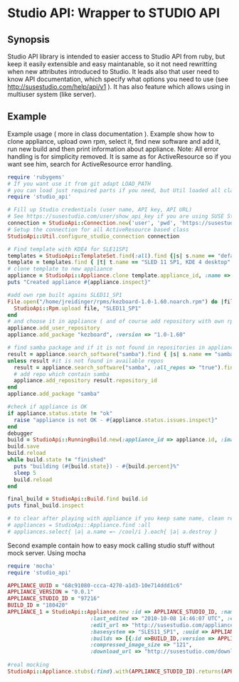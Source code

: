 Studio API: Wrapper to STUDIO API
=================================

Synopsis
--------

Studio API library is intended to easier access to Studio API from ruby,
but keep it easily extensible and easy maintanable, so it not need rewritting
when new attributes introduced to Studio. It leads also that user need to know 
API documentation, which specify what options you need to use (see http://susestudio.com/help/api/v1 ).
It has also feature which allows using in multiuser system (like server).

Example
-------

Example usage ( more in class documentation ). Example show how to clone appliance,
upload own rpm, select it, find new software and add it, run new build and then print information about appliance.
Note: All error handling is for simplicity removed. It is same as for ActiveResource so if you want see him, search
for ActiveResource error handling.

```ruby
require 'rubygems'
# If you want use it from git adapt LOAD_PATH
# you can load just required parts if you need, but Util loaded all classes to properly set it
require 'studio_api'

# Fill up Studio credentials (user name, API key, API URL)
# See https://susestudio.com/user/show_api_key if you are using SUSE Studio online
connection = StudioApi::Connection.new('user', 'pwd', 'https://susestudio.com/api/v1/user')
# Setup the connection for all ActiveResource based class
StudioApi::Util.configure_studio_connection connection

# Find template with KDE4 for SLE11SP1
templates = StudioApi::TemplateSet.find(:all).find {|s| s.name == "default" }.template
template = templates.find { |t| t.name == "SLED 11 SP1, KDE 4 desktop" }
# clone template to new appliance
appliance = StudioApi::Appliance.clone template.appliance_id, :name => "New cool appliance", :arch => "i686" 
puts "Created appliance #{appliance.inspect}"

#add own rpm built agains SLED11_SP1
File.open("/home/jreidinger/rpms/kezboard-1.0-1.60.noarch.rpm") do |file|
  StudioApi::Rpm.upload file, "SLED11_SP1"
end
# and choose it in appliance ( and of course add repository with own rpms)
appliance.add_user_repository
appliance.add_package "kezboard", :version => "1.0-1.60"

# find samba package and if it is not found in repositories in appliance, try it in all repos
result = appliance.search_software("samba").find { |s| s.name == "samba" }
unless result #it is not found in available repos
  result = appliance.search_software("samba", :all_repos => "true").find { |s| s.name == "samba" }
  # add repo which contain samba
  appliance.add_repository result.repository_id
end
appliance.add_package "samba"

#check if appliance is OK
if appliance.status.state != "ok"
  raise "appliance is not OK - #{appliance.status.issues.inspect}"
end
debugger
build = StudioApi::RunningBuild.new(:appliance_id => appliance.id, :image_type => "xen")
build.save
build.reload
while build.state != "finished"
  puts "building (#{build.state}) - #{build.percent}%"
  sleep 5
  build.reload
end

final_build = StudioApi::Build.find build.id
puts final_build.inspect

# to clear after playing with appliance if you keep same name, clean remove appliances with:
# appliances = StudioApi::Appliance.find :all
# appliances.select{ |a| a.name =~ /cool/i }.each{ |a| a.destroy }
```

Second example contain how to easy mock calling studio stuff without mock server. Using mocha

```ruby
require 'mocha'
require 'studio_api'

APPLIANCE_UUID = "68c91080-ccca-4270-a1d3-10e714ddd1c6"
APPLIANCE_VERSION = "0.0.1"
APPLIANCE_STUDIO_ID = "97216"
BUILD_ID = "180420"
APPLIANCE_1 = StudioApi::Appliance.new :id => APPLIANCE_STUDIO_ID, :name => "Test", :arch => 'i386',
                          :last_edited => "2010-10-08 14:46:07 UTC", :estimated_raw_size => "390 MB", :estimated_compressed_size => "140 MB",
                          :edit_url => "http://susestudio.com/appliance/edit/266657", :icon_url => "http://susestudio.com/api/v1/user/appliance_icon/266657",
                          :basesystem => "SLES11_SP1", :uuid => APPLIANCE_UUID, :parent => {:id => "202443", :name => "SLES 11 SP1, Just enough OS (JeOS)"},
                          :builds => [{:id =>BUILD_ID,:version => APPLIANCE_VERSION, :image_type => "vmx", :image_size => "695",
                          :compressed_image_size => "121",
                          :download_url => "http://susestudio.com/download/a0f0217f0645099c9e41c42e9bf89976/josefs_SLES_11_SP1_git_test.i686-0.0.1.vmx.tar.gz"}] 
  
#real mocking
StudioApi::Appliance.stubs(:find).with(APPLIANCE_STUDIO_ID).returns(APPLIANCE_1)
```
